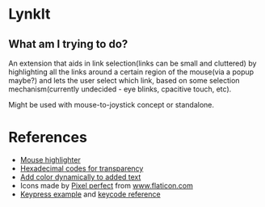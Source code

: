 # LynkIt
## What am I trying to do?
An extension that aids in link selection(links can be small and cluttered) by highlighting all the links around a certain region of the mouse(via a popup maybe?) and lets the user select which link, based on some selection mechanism(currently undecided - eye blinks, cpacitive touch, etc).

Might be used with mouse-to-joystick concept or standalone.


# References
* [Mouse highlighter](https://github.com/codazoda/mouse-highlighter)
* [Hexadecimal codes for transparency](https://gist.github.com/lopspower/03fb1cc0ac9f32ef38f4)
* [Add color dynamically to added text](https://stackoverflow.com/questions/22672131/add-color-dynamically-to-added-text)
* <div>Icons made by <a href="https://www.flaticon.com/authors/pixel-perfect" title="Pixel perfect">Pixel perfect</a> from <a href="https://www.flaticon.com/" title="Flaticon">www.flaticon.com</a></div>
* [Keypress example](https://gist.github.com/SathyaBhat/894012) and [keycode reference](https://developer.mozilla.org/en-US/docs/Web/API/KeyboardEvent/keyCode)
